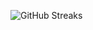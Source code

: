 ![GitHub Streaks](https://github-streaks-mqc9.onrender.com/streak/happilli/image?theme=midnight&cache_bust=1743376269&lang=ja)
